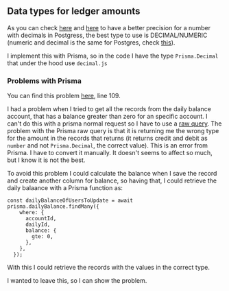## Data types for ledger amounts

As you can check [here](https://prismadb.readthedocs.io/en/latest/data-types/) and [here](https://www.prisma.io/dataguide/postgresql/introduction-to-data-types#numbers-and-numeric-values) to have a better precision for a number with decimals in Postgress, the best type to use is DECIMAL/NUMERIC (numeric and decimal is the same for Postgres, check [this](https://stackoverflow.com/questions/33730538/difference-between-decimal-and-numeric-datatype-in-psql)).

I implement this with Prisma, so in the code I have the type `Prisma.Decimal` that under the hood use `decimal.js`

### Problems with Prisma

You can find this problem [here](src/api/controllers/tokensExchange.ts), line 109.

I had a problem when I tried to get all the records from the daily balance account, that has a balance greater than zero for an specific account. I can't do this with a prisma normal request so I have to use a [raw query](https://www.prisma.io/docs/concepts/components/prisma-client/raw-database-access). The problem with the Prisma raw query is that it is returning me the wrong type for the amount in the records that returns (it returns credit and debit as `number` and not `Prisma.Decimal`, the correct value). This is an error from Prisma. I have to convert it manually. It doesn't seems to affect so much, but I know it is not the best.

To avoid this problem I could calculate the balance when I save the record and create another column for balance, so having that, I could retrieve the daily balaance with a Prisma function as:

```
const dailyBalanceOfUsersToUpdate = await prisma.dailyBalance.findMany({
    where: {
      accountId,
      dailyId,
      balance: {
        gte: 0,
      },
    },
  });
```

With this I could retrieve the records with the values in the correct type.

I wanted to leave this, so I can show the problem.
